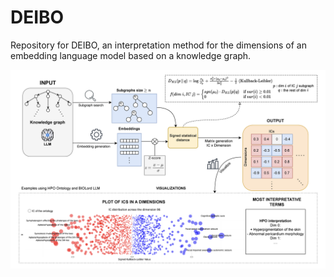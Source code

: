 # DEIBO
Repository for DEIBO, an interpretation method for the dimensions of an embedding language model based on a knowledge graph. 

![General pipeline](images/visualabs.png)

